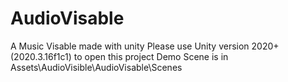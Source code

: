 # AudioVisable
A Music Visable made with unity
Please use Unity version 2020+(2020.3.16f1c1) to open this project
Demo Scene is in Assets\AudioVisible\AudioVisable\Scenes
